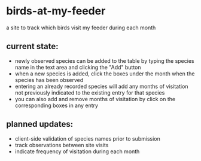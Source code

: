 # birds-at-my-feeder
a site to track which birds visit my feeder during each month

<h2>current state:</h2>
<ul>
  <li>newly observed species can be added to the table by typing the species name in the text area and clicking the "Add" button</li>
  <li>when a new species is added, click the boxes under the month when the species has been observed</li>
  <li>entering an already recorded species will add any months of visitation not previously indicated to the existing entry for that species</li>
  <li>you can also add and remove months of visitation by click on the corresponding boxes in any entry</li>
</ul>

<h2>planned updates:</h2>
<ul>
  <li>client-side validation of species names prior to submission</li>
  <li>track observations between site visits</li>
  <li>indicate frequency of visitation during each month</li>
</ul>
